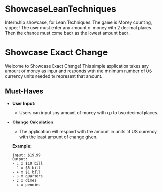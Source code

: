 # ShowcaseLeanTechniques
Internship showcase, for Lean Techniques. The game is Money counting, yippee! The user must enter any amount of money with 2 decimal places. Then the change must come back as the lowest amount  back.
# Showcase Exact Change

Welcome to Showcase Exact Change! This simple application takes any amount of money as input and responds with the minimum number of US currency units needed to represent that amount.

## Must-Haves

- **User Input:**
  - Users can input any amount of money with up to two decimal places.

- **Change Calculation:**
  - The application will respond with the amount in units of US currency with the least amount of change given.

  **Example:**
  ```plaintext
  Input: $19.99
  Output:
  - 1 x $10 bill
  - 1 x $5 bill
  - 4 x $1 bill
  - 3 x quarters
  - 2 x dimes
  - 4 x pennies
